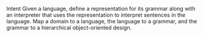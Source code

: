 Intent
Given a language, define a representation for its grammar along with an interpreter that uses the representation to interpret sentences in the language.
Map a domain to a language, the language to a grammar, and the grammar to a hierarchical object-oriented design.